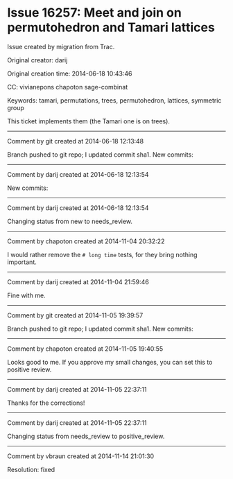 # Issue 16257: Meet and join on permutohedron and Tamari lattices

Issue created by migration from Trac.

Original creator: darij

Original creation time: 2014-06-18 10:43:46

CC:  vivianepons chapoton sage-combinat

Keywords: tamari, permutations, trees, permutohedron, lattices, symmetric group

This ticket implements them (the Tamari one is on trees).


---

Comment by git created at 2014-06-18 12:13:48

Branch pushed to git repo; I updated commit sha1. New commits:


---

Comment by darij created at 2014-06-18 12:13:54

New commits:


---

Comment by darij created at 2014-06-18 12:13:54

Changing status from new to needs_review.


---

Comment by chapoton created at 2014-11-04 20:32:22

I would rather remove the `# long time` tests, for they bring nothing important.


---

Comment by darij created at 2014-11-04 21:59:46

Fine with me.


---

Comment by git created at 2014-11-05 19:39:57

Branch pushed to git repo; I updated commit sha1. New commits:


---

Comment by chapoton created at 2014-11-05 19:40:55

Looks good to me. If you approve my small changes, you can set this to positive review.


---

Comment by darij created at 2014-11-05 22:37:11

Thanks for the corrections!


---

Comment by darij created at 2014-11-05 22:37:11

Changing status from needs_review to positive_review.


---

Comment by vbraun created at 2014-11-14 21:01:30

Resolution: fixed
